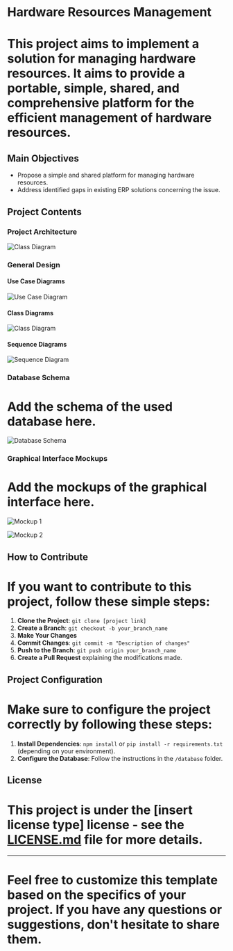 # Hardware Resources Management

# This project aims to implement a solution for managing hardware resources. It aims to provide a portable, simple, shared, and comprehensive platform for the efficient management of hardware resources.

## Main Objectives

- Propose a simple and shared platform for managing hardware resources.
- Address identified gaps in existing ERP solutions concerning the issue.

## Project Contents

### Project Architecture

![Class Diagram](path/to/class_diagram.png)

### General Design

#### Use Case Diagrams

![Use Case Diagram](path/to/use_case_diagram.png)

#### Class Diagrams

![Class Diagram](path/to/class_diagram.png)

#### Sequence Diagrams

![Sequence Diagram](path/to/sequence_diagram.png)

### Database Schema

# Add the schema of the used database here.

![Database Schema](path/to/database_schema.png)

### Graphical Interface Mockups

# Add the mockups of the graphical interface here.

![Mockup 1](path/to/mockup_1.png)

![Mockup 2](path/to/mockup_2.png)

## How to Contribute

# If you want to contribute to this project, follow these simple steps:

1. **Clone the Project**: `git clone [project link]`
2. **Create a Branch**: `git checkout -b your_branch_name`
3. **Make Your Changes**
4. **Commit Changes**: `git commit -m "Description of changes"`
5. **Push to the Branch**: `git push origin your_branch_name`
6. **Create a Pull Request** explaining the modifications made.

## Project Configuration

# Make sure to configure the project correctly by following these steps:

1. **Install Dependencies**: `npm install` or `pip install -r requirements.txt` (depending on your environment).
2. **Configure the Database**: Follow the instructions in the `/database` folder.

## License

# This project is under the [insert license type] license - see the [LICENSE.md](LICENSE.md) file for more details.

---

# Feel free to customize this template based on the specifics of your project. If you have any questions or suggestions, don't hesitate to share them.
